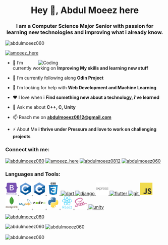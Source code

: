<h1 align="center">Hey 👋, Abdul Moeez here</h1>
<h3 align="center">I am a Computer Science Major Senior with passion for learning new technologies and improving what i already know.</h3>

<p align="left"> <img src="https://komarev.com/ghpvc/?username=abdulmoeez060&label=Profile%20views&color=0e75b6&style=flat" alt="abdulmoeez060" /> </p>



<p align="left"> <a href="https://twitter.com/amoeez_here" target="blank"><img src="https://img.shields.io/twitter/follow/amoeez_here?logo=twitter&style=for-the-badge" alt="amoeez_here" /></a> </p>

<img align="right" alt="Coding" width="400" src="https://camo.githubusercontent.com/c1dcb74cc1c1835b1d716f5051499a2814c683c806b15f04b0eba492863703e9/68747470733a2f2f63646e2e6472696262626c652e636f6d2f75736572732f3733303730332f73637265656e73686f74732f363538313234332f6176656e746f2e676966">
<!-- (https://github.com/rudrabarad/Gifs for gifs) -->

- 🔭 I’m currently working on **Improving My skills and learning new stuff**

- 🌱 I’m currently following along **Odin Project**

- 🤝 I’m looking for help with **Web Development and Machine Learning**

- ❤️ I love when i **Find something new about a technology, i've learned**

- 💬 Ask me about **C++, C, Unity**

- 📫 Reach me on **abdulmoeez0812@gmail.com**

- ⚡ About Me **i thrive under Pressure and love to work on challenging projects**



<h3 align="left">Connect with me:</h3>
<p align="left">
<a href="https://dev.to/abdulmoeez060" target="blank"><img align="center" src="https://raw.githubusercontent.com/rahuldkjain/github-profile-readme-generator/master/src/images/icons/Social/devto.svg" alt="abdulmoeez060" height="30" width="40" /></a>
<a href="https://twitter.com/amoeez_here" target="blank"><img align="center" src="https://raw.githubusercontent.com/rahuldkjain/github-profile-readme-generator/master/src/images/icons/Social/twitter.svg" alt="amoeez_here" height="30" width="40" /></a>
<a href="https://linkedin.com/in/abdulmoeez0812" target="blank"><img align="center" src="https://raw.githubusercontent.com/rahuldkjain/github-profile-readme-generator/master/src/images/icons/Social/linked-in-alt.svg" alt="abdulmoeez0812" height="30" width="40" /></a>
<a href="https://fb.com/abdulmoeez060" target="blank"><img align="center" src="https://raw.githubusercontent.com/rahuldkjain/github-profile-readme-generator/master/src/images/icons/Social/facebook.svg" alt="abdulmoeez060" height="30" width="40" /></a>
</p>

<h3 align="left">Languages and Tools:</h3>
<p align="left"> <a href="https://getbootstrap.com" target="_blank" rel="noreferrer"> <img src="https://raw.githubusercontent.com/devicons/devicon/master/icons/bootstrap/bootstrap-plain-wordmark.svg" alt="bootstrap" width="40" height="40"/> </a> <a href="https://www.cprogramming.com/" target="_blank" rel="noreferrer"> <img src="https://raw.githubusercontent.com/devicons/devicon/master/icons/c/c-original.svg" alt="c" width="40" height="40"/> </a> <a href="https://www.w3schools.com/cpp/" target="_blank" rel="noreferrer"> <img src="https://raw.githubusercontent.com/devicons/devicon/master/icons/cplusplus/cplusplus-original.svg" alt="cplusplus" width="40" height="40"/> </a> <a href="https://www.w3schools.com/css/" target="_blank" rel="noreferrer"> <img src="https://raw.githubusercontent.com/devicons/devicon/master/icons/css3/css3-original-wordmark.svg" alt="css3" width="40" height="40"/> </a> <a href="https://dart.dev" target="_blank" rel="noreferrer"> <img src="https://www.vectorlogo.zone/logos/dartlang/dartlang-icon.svg" alt="dart" width="40" height="40"/> </a> <a href="https://www.djangoproject.com/" target="_blank" rel="noreferrer"> <img src="https://cdn.worldvectorlogo.com/logos/django.svg" alt="django" width="40" height="40"/> </a> <a href="https://expressjs.com" target="_blank" rel="noreferrer"> <img src="https://raw.githubusercontent.com/devicons/devicon/master/icons/express/express-original-wordmark.svg" alt="express" width="40" height="40"/> </a> <a href="https://flutter.dev" target="_blank" rel="noreferrer"> <img src="https://www.vectorlogo.zone/logos/flutterio/flutterio-icon.svg" alt="flutter" width="40" height="40"/> </a> <a href="https://git-scm.com/" target="_blank" rel="noreferrer"> <img src="https://www.vectorlogo.zone/logos/git-scm/git-scm-icon.svg" alt="git" width="40" height="40"/> </a> <a href="https://developer.mozilla.org/en-US/docs/Web/JavaScript" target="_blank" rel="noreferrer"> <img src="https://raw.githubusercontent.com/devicons/devicon/master/icons/javascript/javascript-original.svg" alt="javascript" width="40" height="40"/> </a> <a href="https://www.mongodb.com/" target="_blank" rel="noreferrer"> <img src="https://raw.githubusercontent.com/devicons/devicon/master/icons/mongodb/mongodb-original-wordmark.svg" alt="mongodb" width="40" height="40"/> </a> <a href="https://www.mysql.com/" target="_blank" rel="noreferrer"> <img src="https://raw.githubusercontent.com/devicons/devicon/master/icons/mysql/mysql-original-wordmark.svg" alt="mysql" width="40" height="40"/> </a> <a href="https://nodejs.org" target="_blank" rel="noreferrer"> <img src="https://raw.githubusercontent.com/devicons/devicon/master/icons/nodejs/nodejs-original-wordmark.svg" alt="nodejs" width="40" height="40"/> </a> <a href="https://www.python.org" target="_blank" rel="noreferrer"> <img src="https://raw.githubusercontent.com/devicons/devicon/master/icons/python/python-original.svg" alt="python" width="40" height="40"/> </a> <a href="https://reactjs.org/" target="_blank" rel="noreferrer"> <img src="https://raw.githubusercontent.com/devicons/devicon/master/icons/react/react-original-wordmark.svg" alt="react" width="40" height="40"/> </a> <a href="https://sass-lang.com" target="_blank" rel="noreferrer"> <img src="https://raw.githubusercontent.com/devicons/devicon/master/icons/sass/sass-original.svg" alt="sass" width="40" height="40"/> </a> <a href="https://unity.com/" target="_blank" rel="noreferrer"> <img src="https://www.vectorlogo.zone/logos/unity3d/unity3d-icon.svg" alt="unity" width="40" height="40"/> </a> </p>

<p align="left"> <a href="https://github.com/ryo-ma/github-profile-trophy"><img src="https://github-profile-trophy.vercel.app/?username=abdulmoeez060&theme=onedark" alt="abdulmoeez060" /></a> </p>


<p><img align="left" src="https://github-readme-stats.vercel.app/api/top-langs?username=abdulmoeez060&show_icons=true&locale=en&layout=compact&theme=highcontrast" alt="abdulmoeez060" /></p>

<p>&nbsp;<img align="center" src="https://github-readme-stats.vercel.app/api?username=abdulmoeez060&show_icons=true&locale=en&theme=highcontrast" alt="abdulmoeez060" /></p>

<p><img align="center" src="https://github-readme-streak-stats.herokuapp.com/?user=abdulmoeez060&theme=highcontrast" alt="abdulmoeez060" /></p>
